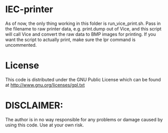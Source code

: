 # IEC-printer

As of now, the only thing working in this folder is run_vice_print.sh. Pass in the filename to raw printer data, e.g. print.dump out of Vice, and this script will call Vice and convert the raw data to BMP images for printing. If you want the script to actually print, make sure the lpr command is uncommented.

# License
This code is distributed under the GNU Public License
which can be found at http://www.gnu.org/licenses/gpl.txt

# DISCLAIMER:
The author is in no way responsible for any problems or damage caused by using this code. Use at your own risk.